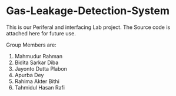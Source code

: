 # Gas-Leakage-Detection-System
This is our Periferal and interfacing Lab project.
The Source code is attached here for future use.

Group Members are:
1. Mahmudur Rahman
2. Bidita Sarkar Diba
3. Jayonto Dutta Plabon
4. Apurba Dey
5. Rahima Akter Bithi
6. Tahmidul Hasan Rafi
